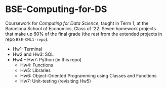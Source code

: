 # BSE-Computing-for-DS
Coursework for *Computing for Data Science*, taught in Term 1, at the Barcelona School of Economics, Class of '22. Seven homework projects that make up 60% of the final grade (the rest from the extended projects in repo `BSE-CML1-repo`). 

* Hw1: Terminal
* Hw2 and Hw3: SQL
* Hw4 – Hw7: Python (in this repo)
  * Hw4: Functions
  * Hw5: Libraries
  * Hw6: Object-Oriented Programming using Classes and Functions
  * Hw7: Unit-testing (revisiting Hw5)
